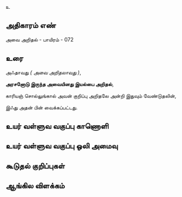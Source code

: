 உ


## அதிகாரம் எண்

அவை அறிதல் - பாயிரம் - 072 	
## உரை

அஃதாவது _( அவை அறிதலாவது )_,  

**அரசனோடு இருந்த அவையினது இயல்பை அறிதல்**,  

காரியஞ் சொல்லுங்கால் அவன் குறிப்பு அறிதலே அன்றி இதுவும் வேண்டுதலின்,  

இஃது அதன் பின் வைக்கப்பட்டது.


## உயர் வள்ளுவ வகுப்பு காணொளி


## உயர் வள்ளுவ வகுப்பு ஒலி அமைவு 


## கூடுதல் குறிப்புகள்


## ஆங்கில விளக்கம்


